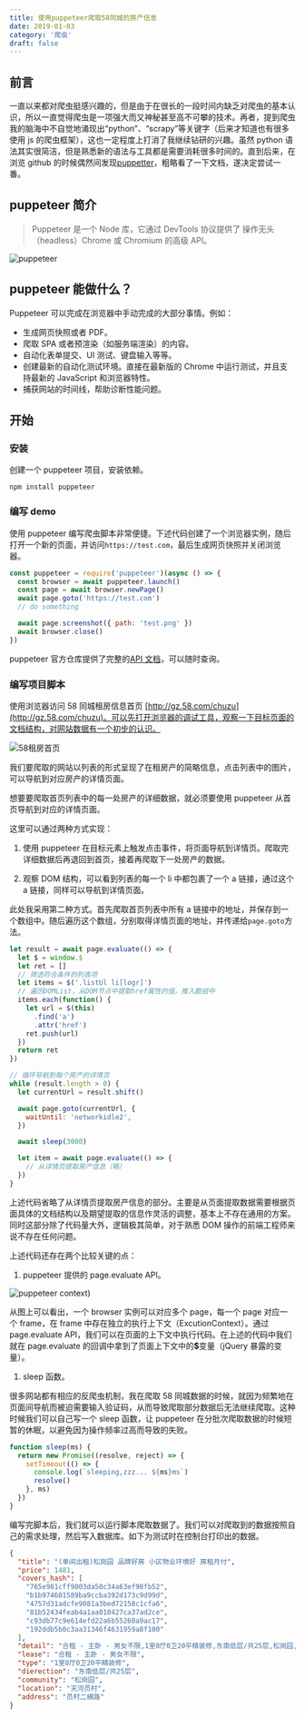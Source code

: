 ```yaml
---
title: 使用puppeteer爬取58同城的房产信息
date: 2019-01-03
category: '爬虫'
draft: false
---
```


## 前言

一直以来都对爬虫挺感兴趣的，但是由于在很长的一段时间内缺乏对爬虫的基本认识，所以一直觉得爬虫是一项强大而又神秘甚至高不可攀的技术。再者，提到爬虫我的脑海中不自觉地涌现出“python”、“scrapy”等关键字（后来才知道也有很多使用 js 的爬虫框架），这也一定程度上打消了我继续钻研的兴趣。虽然 python 语法其实很简洁，但是熟悉新的语法与工具都是需要消耗很多时间的。直到后来，在浏览 github 的时候偶然间发现[puppetter](https://github.com/GoogleChrome/puppeteer)，粗略看了一下文档，遂决定尝试一番。

## puppeteer 简介

> Puppeteer 是一个 Node 库，它通过 DevTools 协议提供了
> 操作无头（headless）Chrome 或 Chromium 的高级 API。

![puppeteer](./images/puppeteer.png)

## puppeteer 能做什么？

Puppeteer 可以完成在浏览器中手动完成的大部分事情。例如：

- 生成网页快照或者 PDF。
- 爬取 SPA 或者预渲染（如服务端渲染）的内容。
- 自动化表单提交、UI 测试、键盘输入等等。
- 创建最新的自动化测试环境。直接在最新版的 Chrome 中运行测试，并且支持最新的 JavaScript 和浏览器特性。
- 捕获网站的时间线，帮助诊断性能问题。

## 开始

### 安装

创建一个 puppeteer 项目，安装依赖。

```
npm install puppeteer
```

### 编写 demo

使用 puppeteer 编写爬虫脚本非常便捷。下述代码创建了一个浏览器实例，随后打开一个新的页面，并访问`https://test.com`，最后生成网页快照并关闭浏览器。

```javascript
const puppeteer = require('puppeteer')(async () => {
  const browser = await puppeteer.launch()
  const page = await browser.newPage()
  await page.goto('https://test.com')
  // do something

  await page.screenshot({ path: 'test.png' })
  await browser.close()
})
```

puppeteer 官方仓库提供了完整的[API 文档](https://github.com/GoogleChrome/puppeteer/blob/master/docs/api.md#)，可以随时查询。

### 编写项目脚本

使用浏览器访问 58 同城租房信息首页 [http://gz.58.com/chuzu](http://gz.58.com/chuzu)。可以先打开浏览器的调试工具，观察一下目标页面的文档结构，对网站数据有一个初步的认识。

![58租房首页](./images/58.jpg)

我们要爬取的网站以列表的形式呈现了在租房产的简略信息，点击列表中的图片，可以导航到对应房产的详情页面。

想要要爬取首页列表中的每一处房产的详细数据，就必须要使用 puppeteer 从首页导航到对应的详情页面。

这里可以通过两种方式实现：

1. 使用 puppeteer 在目标元素上触发点击事件，将页面导航到详情页。爬取完详细数据后再退回到首页，接着再爬取下一处房产的数据。

2. 观察 DOM 结构，可以看到列表的每一个 li 中都包裹了一个 a 链接，通过这个 a 链接，同样可以导航到详情页面。

此处我采用第二种方式。首先爬取首页列表中所有 a 链接中的地址，并保存到一个数组中。随后遍历这个数组，分别取得详情页面的地址，并传递给`page.goto`方法。

```javascript
let result = await page.evaluate(() => {
  let $ = window.$
  let ret = []
  // 筛选符合条件的列表项
  let items = $('.listUl li[logr]')
  // 遍历DOMList，从DOM节点中提取href属性的值，推入数组中
  items.each(function() {
    let url = $(this)
      .find('a')
      .attr('href')
    ret.push(url)
  })
  return ret
})

// 循环导航到每个房产的详情页
while (result.length > 0) {
  let currentUrl = result.shift()

  await page.goto(currentUrl, {
    waitUntil: 'networkidle2',
  })

  await sleep(3000)

  let item = await page.evaluate(() => {
    // 从详情页提取房产信息（略）
  })
}
```

上述代码省略了从详情页提取房产信息的部分。主要是从页面提取数据需要根据页面具体的文档结构以及期望提取的信息作灵活的调整，基本上不存在通用的方案。同时这部分除了代码量大外，逻辑极其简单，对于熟悉 DOM 操作的前端工程师来说不存在任何问题。

上述代码还存在两个比较关键的点：

1. puppeteer 提供的 page.evaluate API。

![puppeteer context](./images/puppeteer-context.png))

从图上可以看出，一个 browser 实例可以对应多个 page，每一个 page 对应一个 frame，在 frame 中存在独立的执行上下文（ExcutionContext）。通过 page.evaluate API，我们可以在页面的上下文中执行代码。在上述的代码中我们就在 page.evaluate 的回调中拿到了页面上下文中的<b>\$</b>变量（jQuery 暴露的变量）。

1. sleep 函数。

很多网站都有相应的反爬虫机制，我在爬取 58 同城数据的时候，就因为频繁地在页面间导航而被迫需要输入验证码，从而导致爬取部分数据后无法继续爬取。这种时候我们可以自己写一个 sleep 函数，让 puppeteer 在分批次爬取数据的时候短暂的休眠，以避免因为操作频率过高而导致的失败。

```javascript
function sleep(ms) {
  return new Promise((resolve, reject) => {
    setTimeout(() => {
      console.log(`sleeping,zzz... ${ms}ms`)
      resolve()
    }, ms)
  })
}
```

编写完脚本后，我们就可以运行脚本爬取数据了。我们可以对爬取到的数据按照自己的需求处理，然后写入数据库。如下为测试时在控制台打印出的数据。

```json
{
  "title": "(单间出租)松岗园 品牌好房 小区物业环境好 房租月付",
  "price": 1481,
  "covers_hash": [
    "765e981cff9003da50c34a63ef98fb52",
    "b1b974601589ba9ccba392d173c9d99d",
    "4757d31adcfe9081a3bed72158c1cfa6",
    "81b52434feab4a1aa010427ca37ad2ce",
    "c93db77c9e614efd22a6b55260a9ac17",
    "192ddb5b0c3aa31346f4631959a8f100"
  ],
  "detail": "合租 - 主卧 - 男女不限,1室0厅0卫20平精装修,东南低层/共25层,松岗园,天河员村,员村二横路",
  "lease": "合租 - 主卧 - 男女不限",
  "type": "1室0厅0卫20平精装修",
  "dierection": "东南低层/共25层",
  "community": "松岗园",
  "location": "天河员村",
  "address": "员村二横路"
}
```
